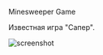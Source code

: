 Minesweeper Game

Известная игра "Сапер".

![screenshot](https://github.com/aks251/-MineSweeper-Game/assets/90463498/8c74d1a7-9ae0-4bdb-ba2f-787fd1fd5c29)
